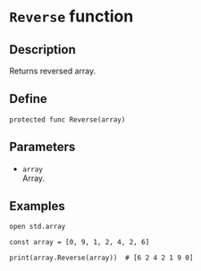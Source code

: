 # ``Reverse`` function

## Description
Returns reversed array.

## Define
```
protected func Reverse(array)
```

## Parameters
+ ``array`` <br>
Array.

## Examples
```
open std.array

const array = [0, 9, 1, 2, 4, 2, 6]

print(array.Reverse(array))  # [6 2 4 2 1 9 0]
```
